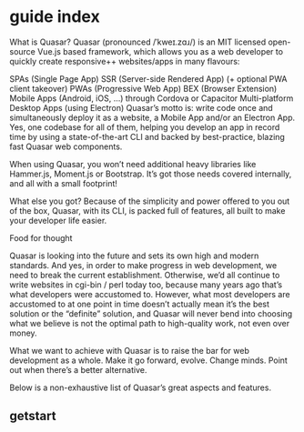 # guide index
What is Quasar?
Quasar (pronounced /ˈkweɪ.zɑɹ/) is an MIT licensed open-source Vue.js based framework, which allows you as a web developer to quickly create responsive++ websites/apps in many flavours:

SPAs (Single Page App)
SSR (Server-side Rendered App) (+ optional PWA client takeover)
PWAs (Progressive Web App)
BEX (Browser Extension)
Mobile Apps (Android, iOS, …) through Cordova or Capacitor
Multi-platform Desktop Apps (using Electron)
Quasar’s motto is: write code once and simultaneously deploy it as a website, a Mobile App and/or an Electron App. Yes, one codebase for all of them, helping you develop an app in record time by using a state-of-the-art CLI and backed by best-practice, blazing fast Quasar web components.

When using Quasar, you won’t need additional heavy libraries like Hammer.js, Moment.js or Bootstrap. It’s got those needs covered internally, and all with a small footprint!

What else you got?
Because of the simplicity and power offered to you out of the box, Quasar, with its CLI, is packed full of features, all built to make your developer life easier.

Food for thought


Quasar is looking into the future and sets its own high and modern standards. And yes, in order to make progress in web development, we need to break the current establishment. Otherwise, we’d all continue to write websites in cgi-bin / perl today too, because many years ago that’s what developers were accustomed to. However, what most developers are accustomed to at one point in time doesn’t actually mean it’s the best solution or the “definite” solution, and Quasar will never bend into choosing what we believe is not the optimal path to high-quality work, not even over money.

What we want to achieve with Quasar is to raise the bar for web development as a whole. Make it go forward, evolve. Change minds. Point out when there’s a better alternative.

Below is a non-exhaustive list of Quasar’s great aspects and features.
## getstart
